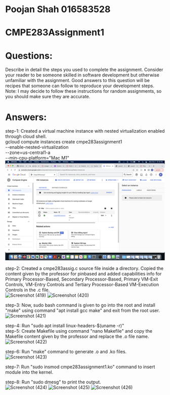 # Poojan Shah 016583528

# CMPE283Assignment1

# Questions:
Describe in detail the steps you used to complete the assignment. Consider your reader to be someone 
skilled in software development but otherwise unfamiliar with the assignment. Good answers to this 
question will be recipes that someone can follow to reproduce your development steps.
Note: I may decide to follow these instructions for random assignments, so you should make sure 
they are accurate.

# Answers:
step-1: Created a virtual machine instance with nested virtualization enabled through cloud shell.  
gcloud compute instances create cmpe283assignment1 \
  --enable-nested-virtualization \
  --zone=us-central1-a \
  --min-cpu-platform="Mac M1"  
![screenshot(1)](https://github.com/poojan4ps/CMPE283-Virtualization_Technology/blob/master/screenshot/Screen%20Shot%202022-11-07%20at%209.19.10%20PM.png)

step-2: Created a cmpe283assig.c source file inside a directory. Copied the content given by the professor for pinbased and added capabilities info for Primary Processor-Based, Secondary Processor-Based, Primary VM-Exit Controls, VM-Entry Controls and Tertiary Processor-Based VM-Execution Controls in the .c file.  
![Screenshot (419)](https://user-images.githubusercontent.com/45283425/200281266-3c6ebe0c-ab58-4c99-93d0-3c2b7b33e320.png)
![Screenshot (420)](https://user-images.githubusercontent.com/45283425/200281576-ad2a0c05-58e9-40c7-8fa6-da172c2eaa78.png)

step-3: Now, sudo bash command is given to go into the root and install "make" using command "apt install gcc make" and exit from the root user.  
![Screenshot (421)](https://user-images.githubusercontent.com/45283425/200282047-cdeb7eb3-0982-44d6-b6d8-052930cbe012.png)

step-4: Run "sudo apt install linux-headers-$(uname -r)"  
step-5: Create Makefile using command "nano Makefile" and copy the Makefile content given by the professor and replace the .o file name.  
![Screenshot (422)](https://user-images.githubusercontent.com/45283425/200282393-2887445b-9999-4cb8-abec-16580a42f4a9.png)

step-6: Run "make" command to generate .o and .ko files.  
![Screenshot (423)](https://user-images.githubusercontent.com/45283425/200282819-dd9b37ff-1a88-4154-9388-c5f9bd5bff60.png)

step-7: Run "sudo insmod cmpe283assignment1.ko" command to insert module into the kernel.  

step-8: Run "sudo dmesg" to print the output.  
![Screenshot (424)](https://user-images.githubusercontent.com/45283425/200283435-e90f55f1-c93e-4334-b929-54065eb36b8a.png)
![Screenshot (425)](https://user-images.githubusercontent.com/45283425/200283483-c09da4f1-3c5d-47ae-b0c6-c89c86bb7263.png)
![Screenshot (426)](https://user-images.githubusercontent.com/45283425/200283525-a2c1dc23-d6d3-4969-98e1-05d0cc8f5685.png)
